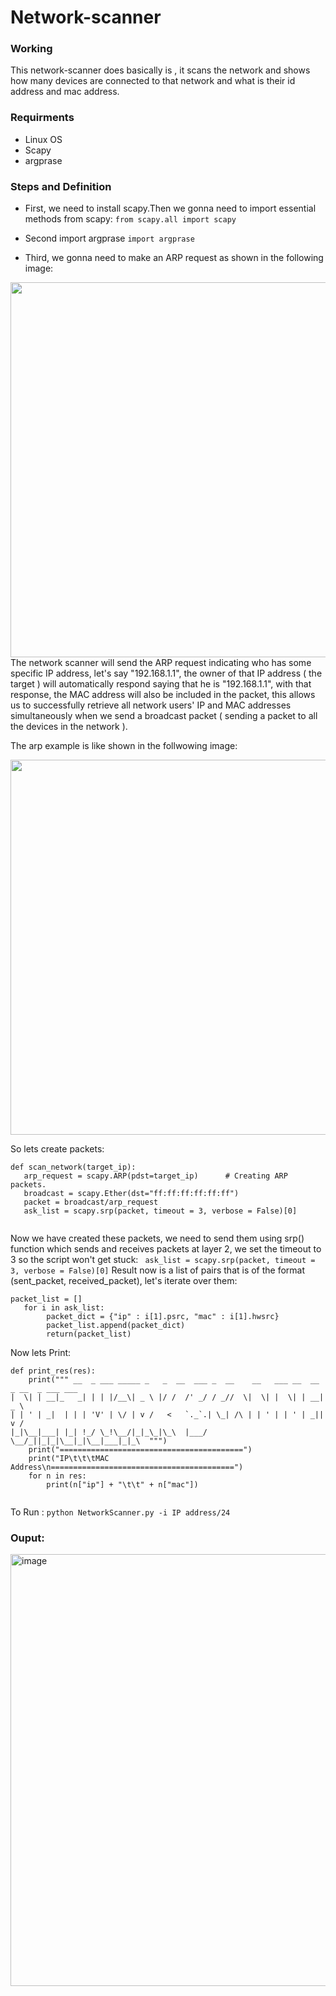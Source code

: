 # Network-scanner 


### Working
This network-scanner does basically is , it scans the network and shows how many devices are connected to that network and what is their id address and mac address.

### Requirments
* Linux OS
* Scapy
* argprase

### Steps and Definition
* First, we need to install scapy.Then we gonna need to import essential methods from scapy:
``` from scapy.all import scapy ```
* Second import argprase 
``` import argprase ```

* Third, we gonna need to make an ARP request as shown in the following image:
<img src = "https://www.thepythoncode.com/media/articles/building-network-scanner-using-scapy/arp_request1.jpg" width = '600'>
The network scanner will send the ARP request indicating who has some specific IP address, let's say "192.168.1.1", the owner of that IP address ( the target ) will automatically respond saying that he is "192.168.1.1", with that response, the MAC address will also be included in the packet, this allows us to successfully retrieve all network users' IP and MAC addresses simultaneously when we send a broadcast packet ( sending a packet to all the devices in the network ).

The arp example is like shown in the follwowing image:

<img src = "https://www.thepythoncode.com/media/articles/building-network-scanner-using-scapy/hacker.jpg" width = '600'>

So lets create packets:
```
def scan_network(target_ip):                            
   arp_request = scapy.ARP(pdst=target_ip)      # Creating ARP packets.
   broadcast = scapy.Ether(dst="ff:ff:ff:ff:ff:ff")
   packet = broadcast/arp_request 
   ask_list = scapy.srp(packet, timeout = 3, verbose = False)[0]
   
```
Now we have created these packets, we need to send them using srp() function which sends and receives packets at layer 2, we set the timeout to 3 so the script won't get stuck:
```  ask_list = scapy.srp(packet, timeout = 3, verbose = False)[0] ```
Result now is a list of pairs that is of the format (sent_packet, received_packet), let's iterate over them:
``` 
packet_list = []
   for i in ask_list:
        packet_dict = {"ip" : i[1].psrc, "mac" : i[1].hwsrc}
        packet_list.append(packet_dict)
        return(packet_list)
```

Now lets Print:
```
def print_res(res):
    print(""" __  _ ___ _____ _   _  __  ___ _  __    __   ___ __  __  _ __  _ ___ ___   
|  \| | __|_   _| | | |/__\| _ \ |/ /  /' _/ / _//  \|  \| |  \| | __| _ \  
| | ' | _|  | | | 'V' | \/ | v /   <   `._`.| \_| /\ | | ' | | ' | _|| v /  
|_|\__|___| |_| !_/ \_!\__/|_|_\_|\_\  |___/ \__/_||_|_|\__|_|\__|___|_|_\  """)
    print("=========================================")
    print("IP\t\t\tMAC Address\n=========================================")
    for n in res:
        print(n["ip"] + "\t\t" + n["mac"])
        
```
To Run :
``` python NetworkScanner.py -i IP address/24 ```

### Ouput:
<img width="691" alt="image" src="https://user-images.githubusercontent.com/72333107/171727373-e4e92099-a5ac-49ad-b741-3b0a0fe10969.png">


